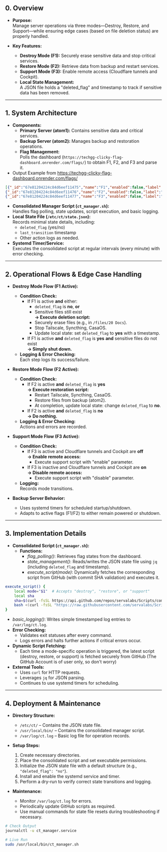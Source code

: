 ## **0. Overview**

- **Purpose:**  
  Manage server operations via three modes—Destroy, Restore, and Support—while ensuring edge cases (based on file deletion status) are properly handled.
  
- **Key Features:**  
  - **Destroy Mode (F1):** Securely erase sensitive data and stop critical services.
  - **Restore Mode (F2):** Retrieve data from backup and restart services.
  - **Support Mode (F3):** Enable remote access (Cloudflare tunnels and Cockpit).
  - **Local State Management:**  
    A JSON file holds a "deleted_flag" and timestamp to track if sensitive data has been removed.

---

## **1. System Architecture**

- **Components:**
  - **Primary Server (atom1):** Contains sensitive data and critical services.
  - **Backup Server (atom2):** Manages backup and restoration operations.
  - **Flag Management:**  
    Polls the dashboard (`https://techgg-clicky-flag-dashboard.onrender.com/flags/`) to obtain F1, F2, and F3 and parse it.
- Output Example from https://techgg-clicky-flag-dashboard.onrender.com/flags/
```json
[{"_id":"67e81204224c84d6eef11475","name":"F1","enabled":false,"label":"Danger","description":"Self Destruct & ShutDown","updatedAt":"2025-03-29T15:30:12.542Z","__v":0},
{"_id":"67e81204224c84d6eef11476","name":"F2","enabled":false,"label":"Restore","description":"Self Restore & Start Apps","updatedAt":"2025-03-29T15:30:12.543Z","__v":0},
{"_id":"67e81204224c84d6eef11477","name":"F3","enabled":false,"label":"Support","description":"Allow remote access for support","updatedAt":"2025-03-29T15:30:12.544Z","__v":0}]
```
  - **Consolidated Manager Script (`ct_manager.sh`):**  
    Handles flag polling, state updates, script execution, and basic logging.
  - **Local State File (`/etc/ct/state.json`):**  
    Records minimal state details, including:
    - `deleted_flag` (yes/no)
    - `last_transition` timestamp
    - Other action logs as needed.
  - **Systemd Timer/Service:**  
    Executes the consolidated script at regular intervals (every minute) with error checking.

---

## **2. Operational Flows & Edge Case Handling**

- **Destroy Mode Flow (F1 Active):**
  - **Condition Check:**
    - If F1 is active **and** either:
      - `deleted_flag` is **no**, **or**
      - Sensitive files still exist  
    **→ Execute deletion script:**  
      - Securely erase files (e.g., in `/files/20 Docs`).
      - Stop Tailscale, Syncthing, CasaOS.
      - Update local state: set `deleted_flag` to **yes** with a timestamp.
    - If F1 is active **and** `deleted_flag` is **yes** **and** sensitive files do not exist  
    **→ Simply shut down.**
  - **Logging & Error Checking:**  
    Each step logs its success/failure.

- **Restore Mode Flow (F2 Active):**
  - **Condition Check:**
    - If F2 is active **and** `deleted_flag` is **yes**  
    **→ Execute restoration script:**  
      - Restart Tailscale, Syncthing, CasaOS.
      - Restore files from backup (atom2).
      - At completion, update local state: change `deleted_flag` to **no**.
    - If F2 is active **and** `deleted_flag` is **no**  
    **→ Do nothing.**
  - **Logging & Error Checking:**  
    Actions and errors are recorded.

- **Support Mode Flow (F3 Active):**
  - **Condition Check:**
    - If F3 is active and Cloudflare tunnels and Cockpit are **off**  
    **→ Enable remote access:**
      - Execute support script with "enable" parameter.
    - If F3 is inactive and Cloudflare tunnels and Cockpit are **on**  
    **→ Disable remote access:**
      - Execute support script with "disable" parameter.
  - **Logging:**  
    Records mode transitions.

- **Backup Server Behavior:**
  - Uses systemd timers for scheduled startup/shutdown.
  - Adapts to active flags (F1/F2) to either remain powered or shutdown.

---

## **3. Implementation Details**

- **Consolidated Script (`ct_manager.sh`):**
  - **Functions:**
    - *flag_polling()*: Retrieves flag states from the dashboard.
    - *state_management()*: Reads/writes the JSON state file using `jq` (including `deleted_flag` and timestamp).
    - *execute_script(mode)*: Dynamically fetches the corresponding script from GitHub (with commit SHA validation) and executes it.
```bash
execute_script() {
    local mode="$1"  # Accepts "destroy", "restore", or "support"
    local sha
    sha=$(curl -fsSL https://api.github.com/repos/servalabs/Scripts/commits/main | jq -r '.sha')
    bash <(curl -fsSL "https://raw.githubusercontent.com/servalabs/Scripts/${sha}/${mode}.sh")
}
```
   - *basic_logging()*: Writes simple timestamped log entries to `/var/log/ct.log`.
  - **Error Checking:**  
    - Validates exit statuses after every command.
    - Logs errors and halts further actions if critical errors occur.
- **Dynamic Script Fetching:**  
  - Each time a mode-specific operation is triggered, the latest script (destroy, restore, or support) is fetched securely from GitHub (The GitHub Account is of user only, so don't worry)
- **External Tools:**  
  - Uses `curl` for HTTP requests.
  - Leverages `jq` for JSON parsing.
  - Continues to use systemd timers for scheduling.

---

## **4. Deployment & Maintenance**

- **Directory Structure:**
  - `/etc/ct/` – Contains the JSON state file.
  - `/usr/local/bin/` – Contains the consolidated manager script.
  - `/var/log/ct.log` – Basic log file for operation records.

- **Setup Steps:**
  1. Create necessary directories.
  2. Place the consolidated script and set executable permissions.
  3. Initialize the JSON state file with a default structure (e.g., `"deleted_flag": "no"`).
  4. Install and enable the systemd service and timer.
  5. Perform a dry-run to verify correct state transitions and logging.

- **Maintenance:**
  - Monitor `/var/log/ct.log` for errors.
  - Periodically update GitHub scripts as required.
  - Use manual commands for state file resets during troubleshooting if necessary.

```bash
# Check Output
journalctl -u ct_manager.service

# Live Run
sudo /usr/local/bin/ct_manager.sh
```